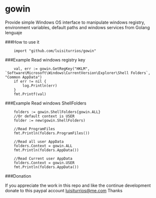 gowin
=====

Provide simple Windows OS interface to manipulate windows registry, environment variables, default paths and windows services from Golang lenguaje

###How to use it
```
	import "github.com/luisiturrios/gowin"
```


###Example Read windows registry key 
```
	val, err := gowin.GetRegKey("HKLM", `Software\Microsoft\Windows\CurrentVersion\Explorer\Shell Folders`, "Common AppData")
	if err != nil {
		log.Println(err)
	}
	fmt.Printf(val)
```
###Example Read windows ShellFolders
```
	folders := gowin.ShellFolders{gowin.ALL}
	//Or default context is USER
	folder := new(gowin.ShellFolders)

	//Read ProgramFiles
	fmt.Println(folders.ProgramFiles())
	
	//Read all user AppData
	folders.Context = gowin.ALL
	fmt.Println(folders.AppData())
	
	//Read Current user AppData
	folders.Context = gowin.USER
	fmt.Println(folders.AppData())
```

###Donation

If you appreciate the work in this repo and like the continue development donate to this paypal account 
luisiturrios@me.com
Thanks
